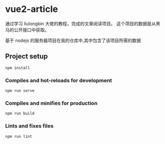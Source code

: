 # vue2-article

通过学习 liulongbin 大佬的教程，完成的文章阅读项目。
这个项目的数据是从黑马的公开接口中获取。

基于 nodejs 的服务器项目在我的仓库中,其中包含了该项目所需的数据

## Project setup

```
npm install
```

### Compiles and hot-reloads for development

```
npm run serve
```

### Compiles and minifies for production

```
npm run build
```

### Lints and fixes files

```
npm run lint
```
